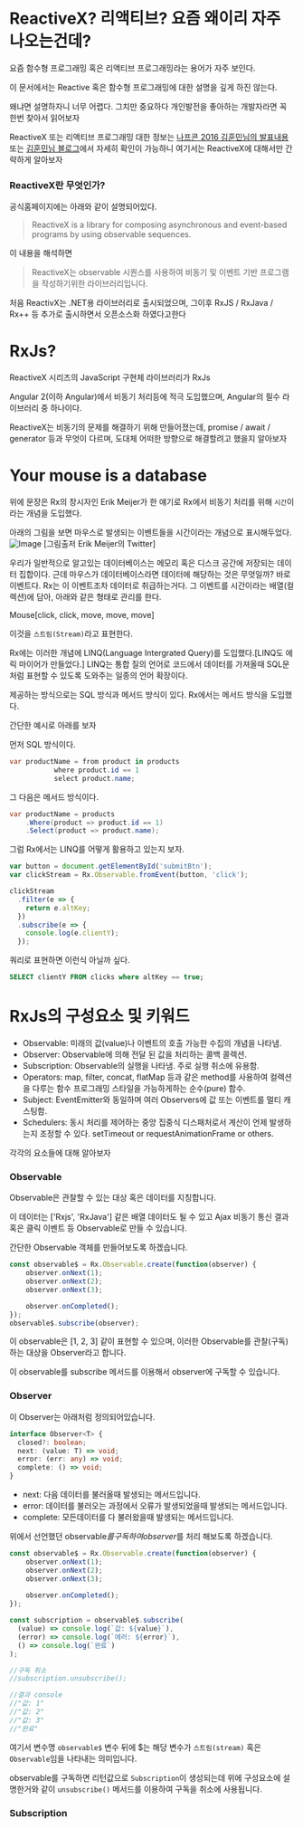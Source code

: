 # ReactiveX? 리액티브? 요즘 왜이리 자주 나오는건데?

요즘 함수형 프로그래밍 혹은 리액티브 프로그래밍라는 용어가 자주 보인다. 

이 문서에서는 Reactive 혹은 함수형 프로그래밍에 대한 설명을 깊게 하진 않는다.

왜냐면 설명하자니 너무 어렵다. 그치만 중요하다 개인발전을 좋아하는 개발자라면 꼭 한번 찾아서 읽어보자  

ReactiveX 또는 리액티브 프로그래밍 대한 정보는 [나프콘 2016 김훈민님의 발표내용](https://www.youtube.com/watch?v=3FKlYO4okts) 또는 [김훈민님 블로그](http://huns.me/development/2051)에서 자세히 확인이 가능하니 여기서는 ReactiveX에 대해서만 간략하게 알아보자

### ReactiveX란 무엇인가?

공식홈페이지에는 아래와 같이 설명되어있다.
>ReactiveX is a library for composing asynchronous and event-based programs by using observable sequences.

이 내용을 해석하면
>ReactiveX는 observable 시퀀스를 사용하여 비동기 및 이벤트 기반 프로그램을 작성하기위한 라이브러리입니다.

처음 ReactivX는 .NET용 라이브러리로 출시되었으며, 그이후 RxJS / RxJava / Rx++ 등 추가로 출시하면서 오픈소스화 하였다고한다

# RxJs?

ReactiveX 시리즈의 JavaScript 구현체 라이브러리가 RxJs

Angular 2(이하 Angular)에서 비동기 처리등에 적극 도입했으며, Angular의 필수 라이브러리 중 하나이다. 

ReactiveX는 비동기의 문제를 해결하기 위해 만들어졌는데, promise / await / generator 등과 무엇이 다르며, 도대체 어떠한 방향으로 해결할려고 했을지 알아보자

# Your mouse is a database

위에 문장은 Rx의 창시자인 Erik Meijer가 한 얘기로 Rx에서 비동기 처리를 위해 `시간`이라는 개념을 도입했다.

아래의 그림을 보면 마우스로 발생되는 이벤트들을 시간이라는 개념으로 표시해두었다.
![Image](https://github.com/tienne/lean-rxjs/blob/master/images/your_mouse_is_database.jpg?raw=true)
[그림출저 Erik Meijer의 Twitter]

우리가 일반적으로 알고있는 데이터베이스는 메모리 혹은 디스크 공간에 저장되는 데이터 집합이다.
근데 마우스가 데이터베이스라면 데이터에 해당하는 것은 무엇일까? 바로 이벤트다. Rx는 이 이벤트조차 데이터로 취급하는거다.
그 이벤트를 시간이라는 배열(컬렉션)에 담아, 아래와 같은 형태로 관리를 한다.

Mouse[click, click, move, move, move]

이것을 `스트림(Stream)`라고 표현한다.

Rx에는 이러한 개념에 LINQ(Language Intergrated Query)를 도입했다.[LINQ도 에릭 마이어가 만들었다.] LINQ는 통합 질의 언어로 코드에서 데이터를 가져올때 SQL문처럼 표현할 수 있도록 도와주는 일종의 언어 확장이다.

제공하는 방식으로는 SQL 방식과 메서드 방식이 있다. Rx에서는 메서드 방식을 도입했다.

간단한 예시로 아래를 보자

먼저 SQL 방식이다.
```csharp
var productName = from product in products
           where product.id == 1
           select product.name;
```

그 다음은 메서드 방식이다.
```csharp
var productName = products
    .Where(product => product.id == 1)
    .Select(product => product.name);
```

그럼 Rx에서는 LINQ를 어떻게 활용하고 있는지 보자.

```javascript 1.7
var button = document.getElementById('submitBtn');
var clickStream = Rx.Observable.fromEvent(button, 'click');

clickStream
  .filter(e => {
    return e.altKey;
  })
  .subscribe(e => {
    console.log(e.clientY);
  });
```

쿼리로 표현하면 이런식 아닐까 싶다.
```SQL
SELECT clientY FROM clicks where altKey == true;
```

# RxJs의 구성요소 및 키워드

- Observable: 미래의 값(value)나 이벤트의 호출 가능한 수집의 개념을 나타냄.
- Observer: Observable에 의해 전달 된 값을 처리하는 콜백 콜렉션.
- Subscription: Observable의 실행을 나타냄. 주로 실행 취소에 유용함.
- Operators: map, filter, concat, flatMap 등과 같은 method를 사용하여 컬렉션을 다루는 함수 프로그래밍 스타일을 가능하게하는 순수(pure) 함수.
- Subject: EventEmitter와 동일하며 여러 Observers에 값 또는 이벤트를 멀티 캐스팅함.
- Schedulers: 동시 처리를 제어하는 중앙 집중식 디스패처로서 계산이 언제 발생하는지 조정할 수 있다. setTimeout or requestAnimationFrame or others.

각각의 요소들에 대해 알아보자

### Observable

Observable은 관찰할 수 있는 대상 혹은 데이터를 지칭합니다. 

이 데이터는 ['Rxjs', 'RxJava'] 같은 배열 데이터도 될 수 있고 Ajax 비동기 통신 결과 혹은 클릭 이벤트 등 Observable로 만들 수 있습니다.

간단한 Observable 객체를 만들어보도록 하겠습니다.

```typescript
const observable$ = Rx.Observable.create(function(observer) {
    observer.onNext(1);
    observer.onNext(2); 
    observer.onNext(3); 

    observer.onCompleted();
});
observable$.subscribe(observer);
```
이 observable은 [1, 2, 3] 같이 표현할 수 있으며, 이러한 Observable를 관찰(구독)하는 대상을 Observer라고 합니다.

이 observable를 subscribe 메서드를 이용해서 observer에 구독할 수 있습니다. 

### Observer

이 Observer는 아래처럼 정의되어있습니다.

```typescript
interface Observer<T> {
  closed?: boolean;
  next: (value: T) => void;
  error: (err: any) => void;
  complete: () => void;
}
```

- next: 다음 데이터를 불러올때 발생되는 메서드입니다.
- error: 데이터를 불러오는 과정에서 오류가 발생되었을때 발생되는 메서드입니다.
- complete: 모든데이터를 다 불러왔을때 발생되는 메서드입니다.

위에서 선언했던 observable$를 구독하여 observer$를 처리 해보도록 하겠습니다.
```typescript
const observable$ = Rx.Observable.create(function(observer) {
    observer.onNext(1);
    observer.onNext(2); 
    observer.onNext(3); 
    
    observer.onCompleted();
});

const subscription = observable$.subscribe(
  (value) => console.log(`값: ${value}`),
  (error) => console.log(`에러: ${error}`),
  () => console.log(`완료`)
);

//구독 취소
//subscription.unsubscribe();

//결과 console
//"값: 1"
//"값: 2"
//"값: 3"
//"완료"
```

여기서 변수명 `observable$` 변수 뒤에 $는 해당 변수가 `스트림(stream)` 혹은 `Observable`임을 나타내는 의미입니다.

observable를 구독하면 리턴값으로 `Subscription`이 생성되는데 위에 구성요소에 설명한거와 같이 `unsubscribe()` 메서드를 이용하여 구독을 취소에 사용됩니다.

### Subscription


 












 